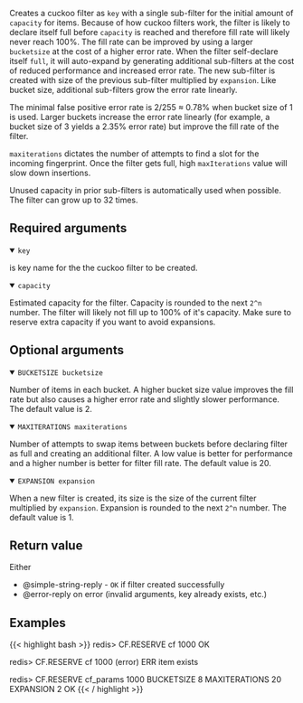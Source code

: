 Creates a cuckoo filter as `key` with a single sub-filter for the initial amount of `capacity` for items.
Because of how cuckoo filters work, the filter is likely to declare itself full before `capacity` is reached and therefore fill rate will likely never reach 100%.
The fill rate can be improved by using a larger `bucketsize` at the cost of a higher error rate.
When the filter self-declare itself `full`, it will auto-expand by generating additional sub-filters at the cost of reduced performance and increased error rate.
The new sub-filter is created with size of the previous sub-filter multiplied by `expansion`.
Like bucket size, additional sub-filters grow the error rate linearly.

The minimal false positive error rate is 2/255 ≈ 0.78% when bucket size of 1 is used.
Larger buckets increase the error rate linearly (for example, a bucket size of 3 yields a 2.35% error rate) but improve the fill rate of the filter.

`maxiterations` dictates the number of attempts to find a slot for the incoming fingerprint.
Once the filter gets full, high `maxIterations` value will slow down insertions.

Unused capacity in prior sub-filters is automatically used when possible. 
The filter can grow up to 32 times.

## Required arguments

<details open><summary><code>key</code></summary>

is key name for the the cuckoo filter to be created.
</details>

<details open><summary><code>capacity</code></summary>

Estimated capacity for the filter. Capacity is rounded to the next `2^n` number. The filter will likely not fill up to 100% of it's capacity.
Make sure to reserve extra capacity if you want to avoid expansions.
</details>

## Optional arguments

<details open><summary><code>BUCKETSIZE bucketsize</code></summary>

Number of items in each bucket. A higher bucket size value improves the fill rate but also causes a higher error rate and slightly slower performance. The default value is 2.
</details>

<details open><summary><code>MAXITERATIONS maxiterations</code></summary>

Number of attempts to swap items between buckets before declaring filter as full and creating an additional filter. A low value is better for performance and a higher number is better for filter fill rate. The default value is 20.
</details>

<details open><summary><code>EXPANSION expansion</code></summary>

When a new filter is created, its size is the size of the current filter multiplied by `expansion`. Expansion is rounded to the next `2^n` number. The default value is 1.
</details>

## Return value

Either

- @simple-string-reply - `OK` if filter created successfully
- @error-reply on error (invalid arguments, key already exists, etc.)

## Examples

{{< highlight bash >}}
redis> CF.RESERVE cf 1000
OK

redis> CF.RESERVE cf 1000
(error) ERR item exists

redis> CF.RESERVE cf_params 1000 BUCKETSIZE 8 MAXITERATIONS 20 EXPANSION 2
OK
{{< / highlight >}}

